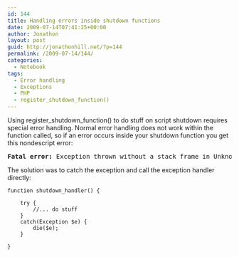 ```yaml
---
id: 144
title: Handling errors inside shutdown functions
date: 2009-07-14T07:41:25+00:00
author: Jonathon
layout: post
guid: http://jonathonhill.net/?p=144
permalink: /2009-07-14/144/
categories:
  - Notebook
tags:
  - Error handling
  - Exceptions
  - PHP
  - register_shutdown_function()
---
```

Using register\_shutdown\_function() to do stuff on script shutdown requires special error handling. Normal error handling does not work within the function called, so if an error occurs inside your shutdown function you get this nondescript error:

<pre><strong>Fatal error:</strong> Exception thrown without a stack frame in Unknown on line 0</pre>

The solution was to catch the exception and call the exception handler directly:

    function shutdown_handler() {
    
    	try {
    		//... do stuff
    	}
    	catch(Exception $e) {
    		die($e);
    	}
    
    }